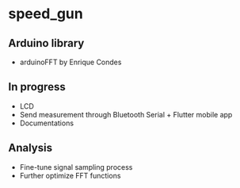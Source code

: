 # speed_gun
## Arduino library
- arduinoFFT by Enrique Condes

## In progress
- LCD
- Send measurement through Bluetooth Serial + Flutter mobile app
- Documentations

## Analysis
- Fine-tune signal sampling process
- Further optimize FFT functions

